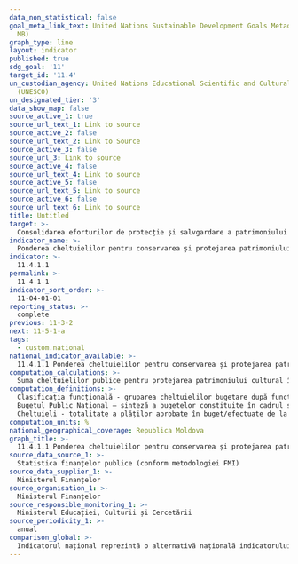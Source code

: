 ```yaml
---
data_non_statistical: false
goal_meta_link_text: United Nations Sustainable Development Goals Metadata (PDF 4.0
  MB)
graph_type: line
layout: indicator
published: true
sdg_goal: '11'
target_id: '11.4'
un_custodian_agency: United Nations Educational Scientific and Cultural Organization
  (UNESCO)
un_designated_tier: '3'
data_show_map: false
source_active_1: true
source_url_text_1: Link to source
source_active_2: false
source_url_text_2: Link to Source
source_active_3: false
source_url_3: Link to source
source_active_4: false
source_url_text_4: Link to source
source_active_5: false
source_url_text_5: Link to source
source_active_6: false
source_url_text_6: Link to source
title: Untitled
target: >-
  Consolidarea eforturilor de protecție și salvgardare a patrimoniului cultural și natural mondial
indicator_name: >-
  Ponderea cheltuielilor pentru conservarea și protejarea patrimoniului cultural în total cheltuieli ale Bugetului Public Național
indicator: >-
  11.4.1.1
permalink: >-
  11-4-1-1
indicator_sort_order: >-
  11-04-01-01
reporting_status: >-
  complete
previous: 11-3-2
next: 11-5-1-a
tags:
  - custom.national
national_indicator_available: >-
  11.4.1.1 Ponderea cheltuielilor pentru conservarea și protejarea patrimoniului cultural în total cheltuieli ale Bugetului Public Național
computation_calculations: >-
  Suma cheltuielilor publice pentru protejarea patrimoniului cultural în conformitate cu clasificarea funcțională a cheltuielilor bugetare pe tipuri, raportată la cheltuielile totale ale Bugetului Public Național, în corespundere cu „Clasificația statisticilor financiare guvernamentale (GFS)” elaborată de către FMI  (cod subprogram 8503).
computation_definitions: >-
  Clasificația funcțională - gruparea cheltuielilor bugetare după funcții și obiective socio-economice, care se exercită în cadrul sectorului bugetar. Un rol major al clasificației funcționale este asigurarea comparabilității sectorului bugetar din diferite țări, respectiv standardele internaționale urmează a fi respectate cu strictețe. Clasificația funcțională a cheltuielilor bugetare în Republica Moldova este în conformitate cu Clasificația Funcțiilor Guvernului COFOG (Classification of Functions of Government) elaborată de Organizația pentru Cooperare și Dezvoltare Economică și utilizată în practica mondială în calitate de standarde (Anexa 6 la Ordinul MF nr. 208 din 24.12.2015, privind [Clasificația bugetară](https://mf.gov.md/ro/buget/informa%C8%9Bii-cu-caracter-metodologic/clasifica%C8%9Bia-bugetar%C4%83) ).<br> 
  Bugetul Public Național – sinteză a bugetelor constituite în cadrul sistemului bugetar, cu excluderea transferurilor inter bugetare. BPN cuprinde: bugetul de stat, bugetul asigurărilor sociale de stat, fondurile obligatorii de asigurări de asistență medicală, bugetele locale (art. 26 din [Legea nr. 181 din 25.07.2014, finanțelor publice și responsabilității bugetar-fiscale](http://lex.justice.md/md/354213/) ). <br> 
  Cheltuieli - totalitate a plăților aprobate în buget/efectuate de la buget, cu excepția celor aferente operațiunilor cu activele financiare și cu datoriile bugetului (Legea nr. 181 din 25.07.2014, finanțelor publice și responsabilității bugetar-fiscale)
computation_units: %
national_geographical_coverage: Republica Moldova
graph_title: >-
  11.4.1.1 Ponderea cheltuielilor pentru conservarea și protejarea patrimoniului cultural în total cheltuieli ale Bugetului Public Național
source_data_source_1: >-
  Statistica finanțelor publice (conform metodologiei FMI)
source_data_supplier_1: >-
  Ministerul Finanțelor
source_organisation_1: >-
  Ministerul Finanțelor
source_responsible_monitoring_1: >-
  Ministerul Educației, Culturii și Cercetării
source_periodicity_1: >-
  anual
comparison_global: >-
  Indicatorul național reprezintă o alternativă națională indicatorului global care este calculat la paritatea puterii de cumpărare (PPC)
---
```

